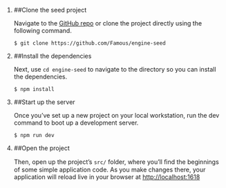 1. ##Clone the seed project
    <div class="description">
        <p>Navigate to the <a href="https://github.com/Famous/engine-seed">GitHub repo</a> or clone the project directly using the following command. </p>
        <code class="example"><span>$</span> git clone https://github.com/Famous/engine-seed</code>
    </div>

2. ##Install the dependencies
    <div class="description">
        <p>Next, use <code>cd engine-seed</code> to navigate to the directory so you can install the dependencies. </p>
        <code class="example"><span>$</span> npm install</code>
    </div>

3. ##Start up the server
    <div class="description">
        <p>Once you’ve set up a new project on your local workstation, run the dev command to boot up a development server.</p>
        <code class="example"><span>$</span> npm run dev</code>
    </div>

4. ##Open the project
    <div class="description">
        <p>Then, open up the project’s <code>src/</code> folder, where you’ll ﬁnd the beginnings of some simple application code. As you make changes there, your application will reload live in your browser at <a href='http://localhost:1618/'>http://localhost:1618</a></p>
        <div class="example"></div>
    </div>
